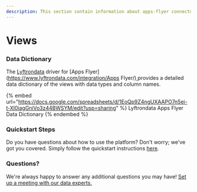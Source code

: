 ```yaml
---
description: This section contain information about apps-flyer connector views information
---
```


# Views

### Data Dictionary

The [Lyftrondata](https://www.lyftrondata.com/) driver for [Apps Flyer](https://www.lyftrondata.com/integration/Apps Flyer/)[ ](https://www.lyftrondata.com/integration/apps-flyer/)provides a detailed data dictionary of the views with data types and column names.

{% embed url="https://docs.google.com/spreadsheets/d/1EoQp9Z4ngUXAAPO7n5ei-t-Xl0iagGniVo3z44BWSYM/edit?usp=sharing" %}
Lyftrondata Apps Flyer Data Dictionary
{% endembed %}

### Quickstart Steps

Do you have questions about how to use the platform? Don't worry; we've got you covered. Simply follow the quickstart instructions [here](../../../../quickstart-steps.md).

### Questions? <a href="#questions" id="questions"></a>

We're always happy to answer any additional questions you may have! [Set up a meeting with our data experts.](https://www.lyftrondata.com/book-a-meeting/)


